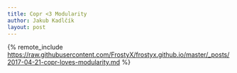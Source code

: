 ```yaml
---
title: Copr <3 Modularity
author: Jakub Kadlčík
layout: post
---
```


{% remote_include https://raw.githubusercontent.com/FrostyX/frostyx.github.io/master/_posts/2017-04-21-copr-loves-modularity.md %}
